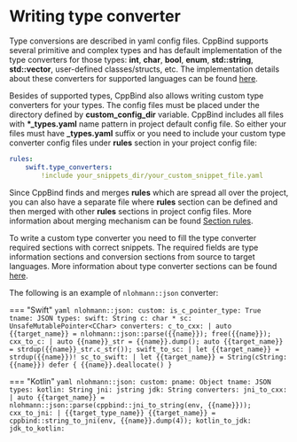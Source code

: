 # Writing type converter

Type conversions are described in yaml config files. CppBind supports
several primitive and complex types and has default implementation of
the type converters for those types: **int**, **char**, **bool**,
**enum**, **std::string**, **std::vector**, user-defined
classes/structs, etc. The implementation details about these converters
for supported languages can be found
[here](https://github.com/PicsArt/cppbind/tree/master/src/cppbind/config/snippets).

Besides of supported types, CppBind also allows writing custom type
converters for your types. The config files must be placed under the
directory defined by **custom_config_dir** variable. CppBind includes
all files with **\*\_types.yaml** name pattern in project default config
file. So either your files must have **\_types.yaml** suffix or you need
to include your custom type converter config files under **rules**
section in your project config file:

``` yaml
rules:
    swift.type_converters:
        !include your_snippets_dir/your_custom_snippet_file.yaml
```

Since CppBind finds and merges **rules** which are spread all over the
project, you can also have a separate file where **rules** section can
be defined and then merged with other **rules** sections in project
config files. More information about merging mechanism can be found
[Section rules](../05_detailed_info/02_proj_config.md#section-rules).

To write a custom type converter you need to fill the type converter
required sections with correct snippets. The required fields are type
information sections and conversion sections from source to target
languages. More information about type converter sections can be found
[here](../04_advanced_features/01_snippets.md).

The following is an example of `nlohmann::json` converter:

=== "Swift"
    ``` yaml
    nlohmann::json:
      custom:
        is_c_pointer_type: True
        tname: JSON
      types:
        swift: String
        c: char *
        sc: UnsafeMutablePointer<CChar>
      converters:
        c_to_cxx: |
          auto {{target_name}} = nlohmann::json::parse({{name}});
          free({{name}});
        cxx_to_c: |
          auto {{name}}_str = {{name}}.dump();
          auto {{target_name}} = strdup({{name}}_str.c_str());
        swift_to_sc: |
          let {{target_name}} = strdup({{name}})!
        sc_to_swift: |
          let {{target_name}} = String(cString: {{name}})
          defer {
            {{name}}.deallocate()
          }
    ```

=== "Kotlin"
    ``` yaml
    nlohmann::json:
      custom:
        pname: Object
        tname: JSON
      types:
        kotlin: String
        jni: jstring
        jdk: String
      converters:
        jni_to_cxx: |
          auto {{target_name}} = nlohmann::json::parse(cppbind::jni_to_string(env, {{name}}));
        cxx_to_jni: |
          {{target_type_name}} {{target_name}} = cppbind::string_to_jni(env, {{name}}.dump(4));
        kotlin_to_jdk:
        jdk_to_kotlin:
    ```
